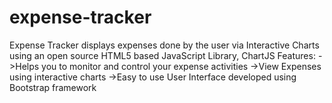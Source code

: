 # expense-tracker
Expense Tracker displays expenses done by the user via Interactive Charts using an open source HTML5 based JavaScript Library, ChartJS Features: ->Helps you to monitor and control your expense activities ->View Expenses using interactive charts ->Easy to use User Interface developed using Bootstrap framework
